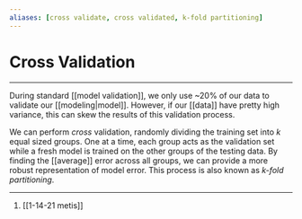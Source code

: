 ```yaml
---
aliases: [cross validate, cross validated, k-fold partitioning]
---
```

# Cross Validation
---
During standard [[model validation]], we only use ~20% of our data to validate our [[modeling|model]]. However, if our [[data]] have pretty high variance, this can skew the results of this validation process. 

We can perform *cross* validation, randomly dividing the training set into $k$ equal sized groups. One at a time, each group acts as the validation set while a fresh model is trained on the other groups of the testing data. By finding the [[average]] error across all groups, we can provide a more robust representation of model error. This process is also known as *k-fold partitioning*. 

---
1. [[1-14-21 metis]] 
